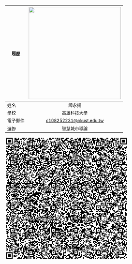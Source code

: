 |      履歷        |<img src="[https://avatars.githubusercontent.com/u/22648375?v=4](https://www.nintendo.tw/character/kirby/assets/img/home/kirby-forgotten-land-hero.jpg)" width=300 height=300/>|
| ---------------- |:-----------------------------:|
| 姓名             | 譚永揚                |
| 學校             | 高雄科技大學                  |
| 電子郵件         | c108252231@nkust.edu.tw         |
| 選修             | 智慧城市導論                  |
![這是一張圖片.](https://raw.githubusercontent.com/nickkktyy/nickkktyy/7953edd1c13fabb456372f754e715f6c3bb71fed/%E4%B8%8B%E8%BC%89.png)
